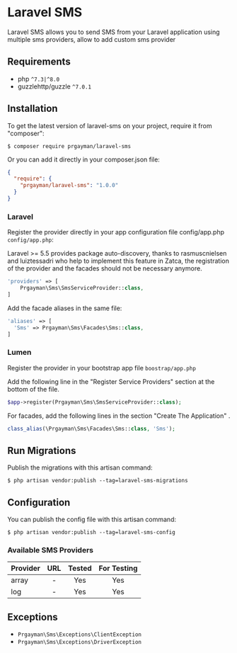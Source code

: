 # Laravel SMS 

Laravel SMS allows you to send SMS from your Laravel application using multiple sms providers, allow to add custom sms provider

## Requirements
- php ```^7.3|^8.0```
- guzzlehttp/guzzle ```^7.0.1```

## Installation

To get the latest version of laravel-sms on your project, require it from "composer":

    $ composer require prgayman/laravel-sms

Or you can add it directly in your composer.json file:

```json
{
  "require": {
    "prgayman/laravel-sms": "1.0.0"
  }
}
```

### Laravel

Register the provider directly in your app configuration file config/app.php `config/app.php`:

Laravel >= 5.5 provides package auto-discovery, thanks to rasmuscnielsen and luiztessadri who help to implement this feature in Zatca, the registration of the provider and the facades should not be necessary anymore.

```php
'providers' => [
    Prgayman\Sms\SmsServiceProvider::class,
]
```

Add the facade aliases in the same file:

```php
'aliases' => [
  'Sms' => Prgayman\Sms\Facades\Sms::class,
]
```

### Lumen

Register the provider in your bootstrap app file `boostrap/app.php`

Add the following line in the "Register Service Providers" section at the bottom of the file.

```php
$app->register(Prgayman\Sms\SmsServiceProvider::class);
```

For facades, add the following lines in the section "Create The Application" .

```php
class_alias(\Prgayman\Sms\Facades\Sms::class, 'Sms');
```

## Run Migrations

Publish the migrations with this artisan command:

    $ php artisan vendor:publish --tag=laravel-sms-migrations

## Configuration

You can publish the config file with this artisan command:

    $ php artisan vendor:publish --tag=laravel-sms-config

### Available SMS Providers
|Provider|URL|Tested|For Testing
|:--------- | :-----------------: | :------: | :------: |
|array|-|Yes|Yes
|log|-|Yes|Yes

## Exceptions
- ```Prgayman\Sms\Exceptions\ClientException```
- ```Prgayman\Sms\Exceptions\DriverException```